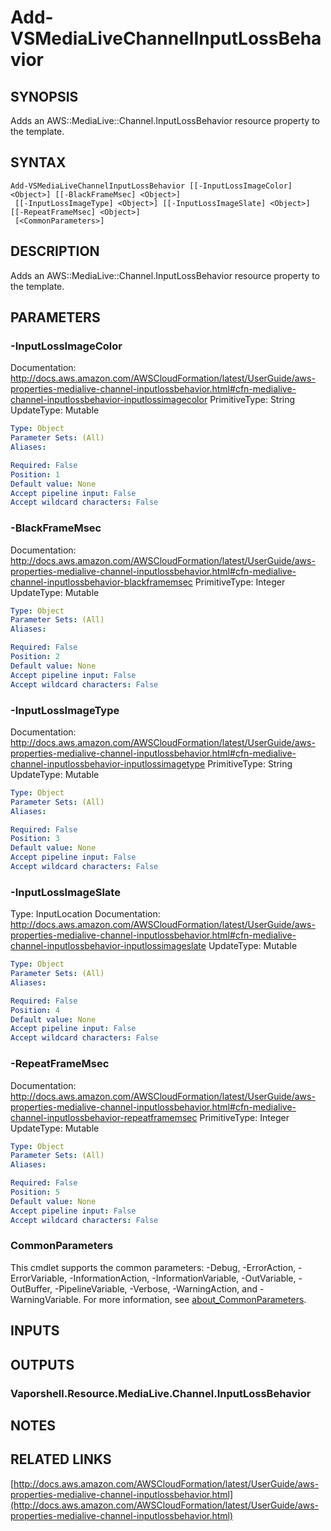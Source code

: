 # Add-VSMediaLiveChannelInputLossBehavior

## SYNOPSIS
Adds an AWS::MediaLive::Channel.InputLossBehavior resource property to the template.

## SYNTAX

```
Add-VSMediaLiveChannelInputLossBehavior [[-InputLossImageColor] <Object>] [[-BlackFrameMsec] <Object>]
 [[-InputLossImageType] <Object>] [[-InputLossImageSlate] <Object>] [[-RepeatFrameMsec] <Object>]
 [<CommonParameters>]
```

## DESCRIPTION
Adds an AWS::MediaLive::Channel.InputLossBehavior resource property to the template.

## PARAMETERS

### -InputLossImageColor
Documentation: http://docs.aws.amazon.com/AWSCloudFormation/latest/UserGuide/aws-properties-medialive-channel-inputlossbehavior.html#cfn-medialive-channel-inputlossbehavior-inputlossimagecolor
PrimitiveType: String
UpdateType: Mutable

```yaml
Type: Object
Parameter Sets: (All)
Aliases:

Required: False
Position: 1
Default value: None
Accept pipeline input: False
Accept wildcard characters: False
```

### -BlackFrameMsec
Documentation: http://docs.aws.amazon.com/AWSCloudFormation/latest/UserGuide/aws-properties-medialive-channel-inputlossbehavior.html#cfn-medialive-channel-inputlossbehavior-blackframemsec
PrimitiveType: Integer
UpdateType: Mutable

```yaml
Type: Object
Parameter Sets: (All)
Aliases:

Required: False
Position: 2
Default value: None
Accept pipeline input: False
Accept wildcard characters: False
```

### -InputLossImageType
Documentation: http://docs.aws.amazon.com/AWSCloudFormation/latest/UserGuide/aws-properties-medialive-channel-inputlossbehavior.html#cfn-medialive-channel-inputlossbehavior-inputlossimagetype
PrimitiveType: String
UpdateType: Mutable

```yaml
Type: Object
Parameter Sets: (All)
Aliases:

Required: False
Position: 3
Default value: None
Accept pipeline input: False
Accept wildcard characters: False
```

### -InputLossImageSlate
Type: InputLocation
Documentation: http://docs.aws.amazon.com/AWSCloudFormation/latest/UserGuide/aws-properties-medialive-channel-inputlossbehavior.html#cfn-medialive-channel-inputlossbehavior-inputlossimageslate
UpdateType: Mutable

```yaml
Type: Object
Parameter Sets: (All)
Aliases:

Required: False
Position: 4
Default value: None
Accept pipeline input: False
Accept wildcard characters: False
```

### -RepeatFrameMsec
Documentation: http://docs.aws.amazon.com/AWSCloudFormation/latest/UserGuide/aws-properties-medialive-channel-inputlossbehavior.html#cfn-medialive-channel-inputlossbehavior-repeatframemsec
PrimitiveType: Integer
UpdateType: Mutable

```yaml
Type: Object
Parameter Sets: (All)
Aliases:

Required: False
Position: 5
Default value: None
Accept pipeline input: False
Accept wildcard characters: False
```

### CommonParameters
This cmdlet supports the common parameters: -Debug, -ErrorAction, -ErrorVariable, -InformationAction, -InformationVariable, -OutVariable, -OutBuffer, -PipelineVariable, -Verbose, -WarningAction, and -WarningVariable. For more information, see [about_CommonParameters](http://go.microsoft.com/fwlink/?LinkID=113216).

## INPUTS

## OUTPUTS

### Vaporshell.Resource.MediaLive.Channel.InputLossBehavior
## NOTES

## RELATED LINKS

[http://docs.aws.amazon.com/AWSCloudFormation/latest/UserGuide/aws-properties-medialive-channel-inputlossbehavior.html](http://docs.aws.amazon.com/AWSCloudFormation/latest/UserGuide/aws-properties-medialive-channel-inputlossbehavior.html)

